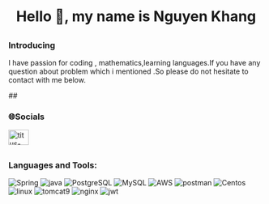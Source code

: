   <h1 align="center">Hello 👋, my name is Nguyen Khang </h1>
  
 ## <h3 align="left">Introducing </h3>
 <p>
  I have passion for coding , mathematics,learning languages.If you have any question about problem which i mentioned .So please do not hesitate to contact with me below.
 </p>

##<h3 align="left">🌐Socials</h3> 
   <p align="left">
<a href="[https://linkedin.com/in/titus-nguyen](https://www.linkedin.com/in/khang-l%C3%AA-30500a1b8/)" target="blank"><img align="center" src="https://raw.githubusercontent.com/rahuldkjain/github-profile-readme-generator/master/src/images/icons/Social/linked-in-alt.svg" alt="titus-nguyen" height="30" width="40" /></a>
</p>
    
## <h3 align="left">Languages and Tools:</h3>


![Spring](https://www.vectorlogo.zone/logos/springio/springio-ar21.svg)
![java](https://www.vectorlogo.zone/logos/java/java-vertical.svg)
![PostgreSQL](https://www.vectorlogo.zone/logos/postgresql/postgresql-icon.svg)
![MySQL](https://www.vectorlogo.zone/logos/mysql/mysql-icon.svg)
![AWS](https://www.vectorlogo.zone/logos/amazon_aws/amazon_aws-icon.svg)
![postman](https://www.vectorlogo.zone/logos/getpostman/getpostman-icon.svg)
![Centos](https://www.vectorlogo.zone/logos/centos/centos-icon.svg)
![linux](https://www.vectorlogo.zone/logos/linux/linux-icon.svg) 
![tomcat9](https://www.vectorlogo.zone/logos/apache_tomcat/apache_tomcat-icon.svg)
![nginx](https://www.vectorlogo.zone/logos/nginx/nginx-icon.svg)
![jwt](http://jwt.io/img/badge.svg)


